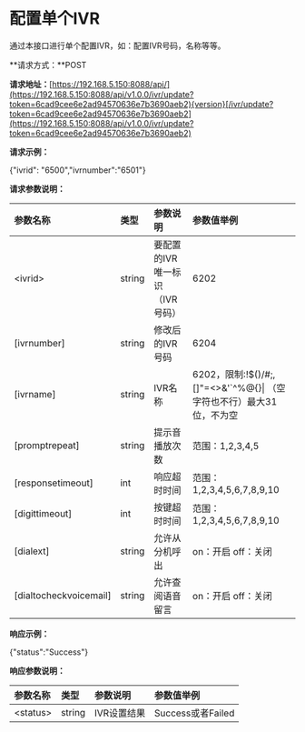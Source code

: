 # 配置单个IVR

通过本接口进行单个配置IVR，如：配置IVR号码，名称等等。

**请求方式：**POST

**请求地址：**[https://192.168.5.150:8088/api/](https://192.168.5.150:8088/api/v1.0.0/ivr/update?token=6cad9cee6e2ad94570636e7b3690aeb2){version}[/ivr/update?token=6cad9cee6e2ad94570636e7b3690aeb2](https://192.168.5.150:8088/api/v1.0.0/ivr/update?token=6cad9cee6e2ad94570636e7b3690aeb2)

**请求示例：**

{"ivrid": "6500","ivrnumber":"6501"}

**请求参数说明：**

| 参数名称 | 类型 | 参数说明 | 参数值举例 |
| :--- | :--- | :--- | :--- |
| &lt;ivrid&gt; | string | 要配置的IVR唯一标识（IVR号码） | 6202 |
| \[ivrnumber\] | string | 修改后的IVR号码 | 6204 |
| \[ivrname\] | string | IVR名称 | 6202，限制:!$\(\)/\#;,\[\]\"=&lt;&gt;&'\`^%@{}\| （空字符也不行）最大31位，不为空 |
| \[promptrepeat\] | string | 提示音播放次数 | 范围：1,2,3,4,5 |
| \[responsetimeout\] | int | 响应超时时间 | 范围：1,2,3,4,5,6,7,8,9,10 |
| \[digittimeout\] | int | 按键超时时间 | 范围：1,2,3,4,5,6,7,8,9,10 |
| \[dialext\] | string | 允许从分机呼出 | on：开启 off：关闭 |
| \[dialtocheckvoicemail\] | string | 允许查阅语音留言 | on：开启 off：关闭 |

**响应示例：**

{"status":"Success"}

**响应参数说明：**

| 参数名称 | 类型 | 参数说明 | 参数值举例 |
| :--- | :--- | :--- | :--- |
| &lt;status&gt; | string | IVR设置结果 | Success或者Failed |



